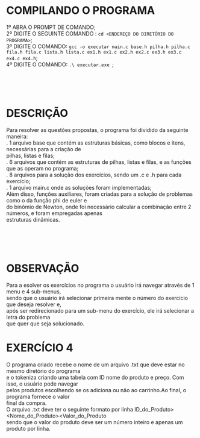 # COMPILANDO O PROGRAMA<br>

1º ABRA O PROMPT DE COMANDO;<br>
2º DIGITE O SEGUINTE COMANDO : ```cd <ENDEREÇO DO DIRETÓRIO DO PROGRAMA>```;<br>
3º DIGITE O COMANDO: ```gcc -o executar main.c base.h pilha.h pilha.c fila.h fila.c lista.h lista.c ex1.h ex1.c ex2.h ex2.c ex3.h ex3.c ex4.c ex4.h```;<br>
4º DIGITE O COMANDO: ```.\ executar.exe ```;<br>


<br><br><br>
# DESCRIÇÃO<br>

Para resolver as questões propostas, o programa foi dividido da seguinte maneira:<br>
. 1 arquivo base que contém as estruturas básicas, como blocos e itens, necessárias para a criação de<br>
pilhas, listas e filas;<br>
. 6 arquivos que contém as estruturas de pilhas, listas e filas, e as funções que as operam no programa;<br>
. 8 arquivos para a solução dos exercícios, sendo um .c e .h para cada exercício;<br>
. 1 arquivo main.c onde as soluções foram implementadas;<br>
Além disso, funções auxiliares, foram criadas para a solução de problemas como o da função phi de euler e<br>
do binômio de Newton, onde foi necessário calcular a combinação entre 2 números, e foram empregadas apenas<br>
estruturas dinâmicas.<br>



<br><br><br>
# OBSERVAÇÃO<br>
Para a esolver os exercícios no programa o usuário irá navegar através de 1 menu e 4 sub-menus,<br>
sendo que o usuário irá selecionar primeira mente o número do exercício que deseja resolver e,<br>
após ser redirecionado para um sub-menu do exercício, ele irá selecionar a letra do problema<br>
que quer que seja solucionado.<br>


# EXERCÍCIO 4<br>
O programa criado recebe o nome de um arquivo .txt que deve estar no mesmo diretório do programa<br>
e o tokeniza criando uma tabela com ID nome do produto e preço. Com isso, o usuário pode navegar<br>
pelos produtos escolhendo se os adiciona ou não ao carrinho.Ao final, o programa fornece o valor <br>
final da compra.<br>
O arquivo .txt deve ter o seguinte formato por linha ID_do_Produto><Nome_do_Produto><Valor_do_Produto<br>
sendo que o valor do produto deve ser um número inteiro e apenas um produto por linha.

